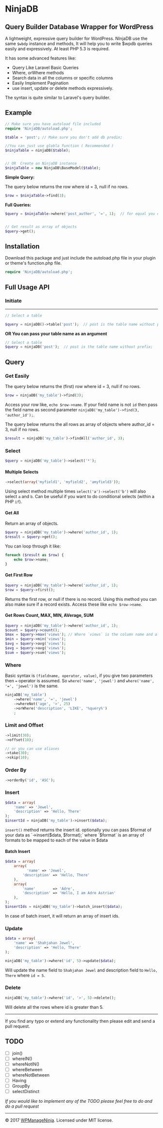 # NinjaDB 
## Query Builder Database Wrapper for WordPress

A lightweight, expressive query builder for WordPress. NInjaDB use the same `$wbdp` instance and methods, It will help you to write $wpdb queries easily and expressively. At least PHP 5.3 is required.

It has some advanced features like:
 - Query Like Laravel Basic Queries
 - Where, orWhere methods
 - Search data in all the columns or specific columns
 - Easily Implement Pagination
 - use insert, update or delete methods expressively.

The syntax is quite similar to Laravel's query builder.

## Example
```PHP
// Make sure you have autoload file included
require 'NinjaDB/autoload.php';

$table = 'post'; // Make sure you don't add db predix; 

//You can just use globla function ( Recommended )
$ninjaTable = ninjaDB($table);


// OR  Create an NinjaDB instance
$ninjaTable = new NinjaDB\BaseModel($table);
```

**Simple Query:**

The query below returns the row where id = 3, null if no rows.
```PHP
$row = $ninjaTable->find(3);
```

**Full Queries:**

```PHP 
$query = $ninjaTable->where('post_author', '=', 1);  // for equal you can just use where('post_author, 1);


// Get result as array of objects
$query->get();
```


## Installation

Download this package and just include the autoload.php file in your plugin or theme's function.php file.

```php
require 'NinjaDB/autoload.php';
```

## Full Usage API


### Initiate
---
```PHP 
// Select a table

$query = ninjaDB()->table('post');  // post is the table name without prefix;
```
**OR You can pass your table name as an argument**
```PHP 
// Select a table
$query = ninjaDB('post');  // post is the table name without prefix;
```

## Query


### Get Easily
The query below returns the (first) row where id = 3, null if no rows.
```PHP
$row = ninjaDB('my_table')->find(3);
```
Access your row like, `echo $row->name`. If your field name is not `id` then pass the field name as second parameter `ninjaDB('my_table')->find(3, 'author_id');`.

The query below returns the all rows as array of objects where author_id = 3, null if no rows.
```PHP
$result = ninjaDB('my_table')->findAll('author_id', 3);
```

### Select
```PHP
$query = ninjaDB('my_table')->select('*');
```

#### Multiple Selects
```PHP
->select(array('myfield1', 'myfield2', 'amyfield3'));
```

Using select method multiple times `select('a')->select('b')` will also select `a` and `b`. Can be useful if you want to do conditional selects (within a PHP `if`).



#### Get All
Return an array of objects.
```PHP
$query = ninjaDB('my_table')->where('author_id', 1);
$result = $query->get();
```
You can loop through it like:
```PHP
foreach ($result as $row) {
    echo $row->name;
}
```

#### Get First Row
```PHP
$query = ninjaDB('my_table')->where('author_id', 1);
$row = $query->first();
```
Returns the first row, or null if there is no record. Using this method you can also make sure if a record exists. Access these like `echo $row->name`.


#### Get Rows Count, MAX, MIN, AVerage, SUM
```PHP
$query = ninjaDB('my_table')->where('author_id', 1);
$count = $query->count();
$max = $query->max('views'); // Where `views` is the column name and all these will return integer / float
$min = $query->min('views');
$avg = $query->avg('views');
$avg = $query->avg('views');
$sum = $query->sum('views');
```

### Where
Basic syntax is `(fieldname, operator, value)`, if you give two parameters then `=` operator is assumed. So `where('name', 'jewel')` and `where('name', '=', 'jewel')` is the same.

```PHP
ninjaDB('my_table')
    ->where('name', '=', 'jewel')
    ->whereNot('age', '>', 25)
    ->orWhere('description', 'LIKE', '%query%')
    ;
```

### Limit and Offset
```PHP
->limit(30);
->offset(10);

// or you can use aliases
->take(30);
->skip(10);
```

### Order By
```PHP
->orderBy('id', 'ASC');
```

### Insert
```PHP
$data = array(
    'name' => 'Jewel',
    'description' => 'Hello, There'
);
$insertId = ninjaDB('my_table')->insert($data);
```

`insert()` method returns the insert id. optionally you can pass $format of your data as `->insert($data, $format);` where `$format` is  an array of formats to be mapped to each of the value in $data

#### Batch Insert
```PHP
$data = array(
    array(
          'name' => 'Jewel',
    	'description' => 'Hello, There'
    ),
    array(
        'name'        => 'Adre',
        'description' => 'Hello, I am Adre Astrian'
    ),
);
$insertIds = ninjaDB('my_table')->batch_insert($data);
```

In case of batch insert, it will return an array of insert ids.


### Update
```PHP
$data = array(
    'name' => 'Shahjahan Jewel',
    'description' => 'Hello, There'
);

ninjaDB('my_table')->where('id', 5)->update($data);
```

Will update the name field to `Shahjahan Jewel` and description field to `Hello, There` where `id = 5`.



### Delete
```PHP
ninjaDB('my_table')->where('id', '>', 5)->delete();
```

Will delete all the rows where id is greater than 5.


___
If you find any typo or extend any functionality then please edit and send a pull request.


## TODO
- [ ]  join()
- [ ]  whereIN()
- [ ]  whereNotIN()
- [ ] whereBetween
- [ ] whereNotBetween
- [ ] Having
- [ ] GroupBy
- [ ] selectDistinct

*If you would like to implement any of the TODO please feel free to do and do a pull request*

___
&copy; 2017 [WPManageNinja](https://wpmanageninja.com/). Licensed under MIT license.